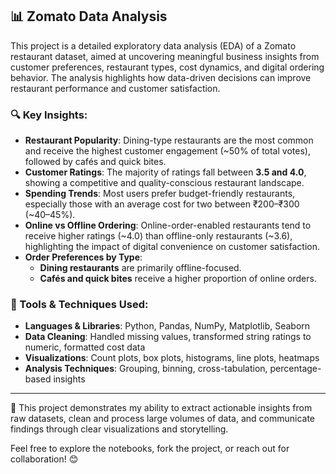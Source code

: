 ## 📊 Zomato Data Analysis

This project is a detailed exploratory data analysis (EDA) of a Zomato restaurant dataset, aimed at uncovering meaningful business insights from customer preferences, restaurant types, cost dynamics, and digital ordering behavior. The analysis highlights how data-driven decisions can improve restaurant performance and customer satisfaction.

### 🔍 Key Insights:

- **Restaurant Popularity**: Dining-type restaurants are the most common and receive the highest customer engagement (~50% of total votes), followed by cafés and quick bites.
- **Customer Ratings**: The majority of ratings fall between **3.5 and 4.0**, showing a competitive and quality-conscious restaurant landscape.
- **Spending Trends**: Most users prefer budget-friendly restaurants, especially those with an average cost for two between ₹200–₹300 (~40–45%).
- **Online vs Offline Ordering**: Online-order-enabled restaurants tend to receive higher ratings (~4.0) than offline-only restaurants (~3.6), highlighting the impact of digital convenience on customer satisfaction.
- **Order Preferences by Type**:
  - **Dining restaurants** are primarily offline-focused.
  - **Cafés and quick bites** receive a higher proportion of online orders.

### 📌 Tools & Techniques Used:
- **Languages & Libraries**: Python, Pandas, NumPy, Matplotlib, Seaborn
- **Data Cleaning**: Handled missing values, transformed string ratings to numeric, formatted cost data
- **Visualizations**: Count plots, box plots, histograms, line plots, heatmaps
- **Analysis Techniques**: Grouping, binning, cross-tabulation, percentage-based insights

---

📂 This project demonstrates my ability to extract actionable insights from raw datasets, clean and process large volumes of data, and communicate findings through clear visualizations and storytelling.

Feel free to explore the notebooks, fork the project, or reach out for collaboration! 😊
